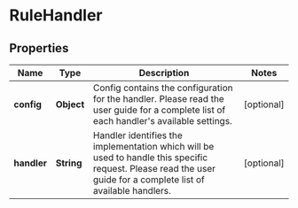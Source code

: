 

# RuleHandler

## Properties

Name | Type | Description | Notes
------------ | ------------- | ------------- | -------------
**config** | **Object** | Config contains the configuration for the handler. Please read the user guide for a complete list of each handler&#39;s available settings. |  [optional]
**handler** | **String** | Handler identifies the implementation which will be used to handle this specific request. Please read the user guide for a complete list of available handlers. |  [optional]



